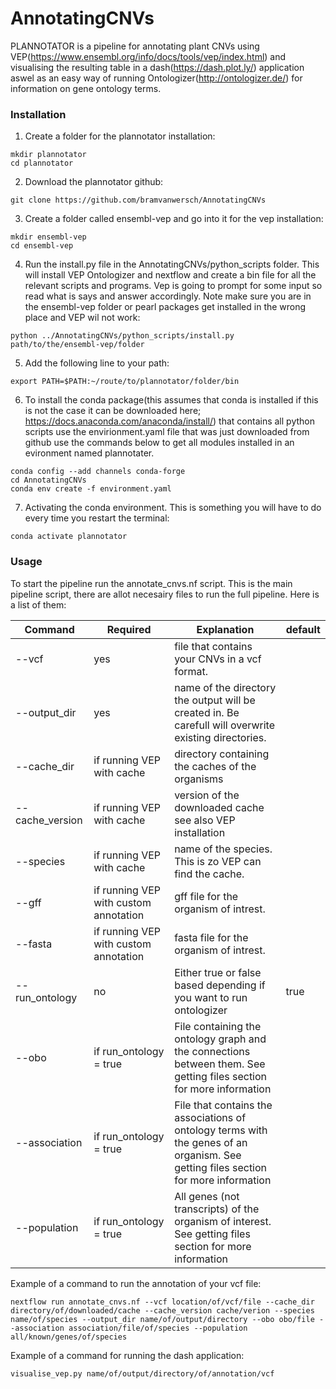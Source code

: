# AnnotatingCNVs
PLANNOTATOR is a pipeline for annotating plant CNVs using VEP(https://www.ensembl.org/info/docs/tools/vep/index.html) and visualising the resulting table in a dash(https://dash.plot.ly/) application aswel as an easy way of running Ontologizer(http://ontologizer.de/) for information on gene ontology terms.
### Installation 

1. Create a folder for the plannotator installation:
```shell
mkdir plannotator
cd plannotator
```
2. Download the plannotator github:
```shell
git clone https://github.com/bramvanwersch/AnnotatingCNVs
```
3. Create a folder called ensembl-vep and go into it for the vep installation:
```shell
mkdir ensembl-vep
cd ensembl-vep
```
4. Run the install.py file in the AnnotatingCNVs/python_scripts folder. This will install VEP Ontologizer and nextflow and create a bin file for all the relevant scripts and programs. Vep is going to prompt for some input so read what is says and answer accordingly. Note make sure you are in the ensembl-vep folder or pearl packages get installed in the wrong place and VEP wil not work:
```shell
python ../AnnotatingCNVs/python_scripts/install.py path/to/the/ensembl-vep/folder
```
5. Add the following line to your path:
```shell
export PATH=$PATH:~/route/to/plannotator/folder/bin
```
6. To install the conda package(this assumes that conda is installed if this is not the case it can be downloaded here; https://docs.anaconda.com/anaconda/install/) that contains all python scripts use the envirionment.yaml file that was just downloaded from github use the commands below to get all modules installed in an evironment named plannotater.
```shell
conda config --add channels conda-forge
cd AnnotatingCNVs
conda env create -f environment.yaml
```
7. Activating the conda environment. This is something you will have to do every time you restart the terminal:
```shell
conda activate plannotator
```

### Usage
To start the pipeline run the annotate_cnvs.nf script. This is the main pipeline script, there are allot necesairy files to run the full pipeline. Here is a list of them:

Command | Required | Explanation | default 
--- | --- | --- |---
--vcf | yes | file that contains your CNVs in a vcf format.
--output_dir | yes | name of the directory the output will be created in. Be carefull will overwrite existing directories.
--cache_dir | if running VEP with cache | directory containing the caches of the organisms
--cache_version | if running VEP with cache | version of the downloaded cache see also VEP installation
--species | if running VEP with cache | name of the species. This is zo VEP can find the cache.
--gff | if running VEP with custom annotation | gff file for the organism of intrest.
--fasta | if running VEP with custom annotation | fasta file for the organism of intrest.
--run_ontology | no | Either true or false based depending if you want to run ontologizer | true
--obo | if run_ontology = true | File containing the ontology graph and the connections between them. See getting files section for more information
--association | if run_ontology = true | File that contains the associations of ontology terms with the genes of an organism. See getting files section for more information
--population  | if run_ontology = true | All genes (not transcripts) of the organism of interest. See getting files section for more information

Example of a command to run the annotation of your vcf file:
```shell
nextflow run annotate_cnvs.nf --vcf location/of/vcf/file --cache_dir directory/of/downloaded/cache --cache_version cache/verion --species name/of/species --output_dir name/of/output/directory --obo obo/file --association association/file/of/species --population all/known/genes/of/species
```
Example of a command for running the dash application:
```shell
visualise_vep.py name/of/output/directory/of/annotation/vcf
```
